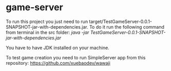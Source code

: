 # game-server

To run this project you just need to run target/TestGameServer-0.0.1-SNAPSHOT-jar-with-dependencies.jar. To do it run the following command from terminal in the src folder:
*java -jar TestGameServer-0.0.1-SNAPSHOT-jar-with-dependencies.jar*

You have to have JDK installed on your machine.

To test game creation you need to run SimpleServer app from this repository: https://github.com/xuebaodev/wawaji
